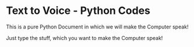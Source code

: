 # Text to Voice - Python Codes
This is a pure Python Document in which we will make the Computer speak!

Just type the stuff, which you want to make the Computer speak!
